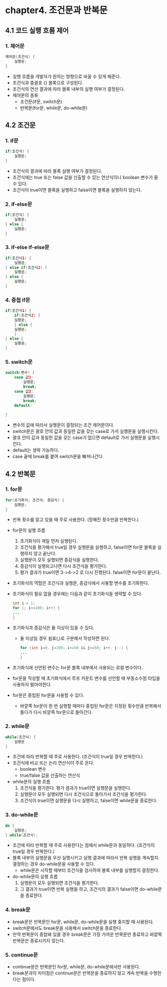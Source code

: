 # chapter4. 조건문과 반복문
## 4.1 코드 실행 흐름 제어
### 1. 제어문
```java
제어문(조건식) {
    실행문;
}
```

  - 실행 흐름을 개발자가 원하는 방향으로 바꿀 수 있게 해준다.
  - 조건식과 중괄호 {} 블록으로 구성된다.
  - 조건식의 연산 결과에 따라 블록 내부의 실행 여부가 결정된다.
- 제어문의 종류
  - 조건문(if문, switch문)
  - 반복문(for문, while문, do-while문)
  
## 4.2 조건문
### 1. if문
```java
if(조건식) {
    실행문;
}
```

- 조건식의 결과에 따라 블록 실행 여부가 결정된다.
- 조건식에는 true 또는 false 값을 산출할 수 있는 연산식이나 boolean 변수가 올 수 있다.
- 조건식이 true이면 블록을 실행하고 false이면 블록을 실행하지 않는다.

### 2. if-else문
```java
if(조건식) {
    실행문;
} else {
    실행문;
}
```

### 3. if-else if-else문
```java
if(조건식1) {
    실행문;
} else if(조건식2) {
    실행문;
} else {
    실행문;
}
```

### 4. 중첩 if문
```java
if(조건식1) {
    if(조건식2) {
    실행문;
    } else {
    실행문;
    }
} else {
    실행문;
}
```

### 5. switch문
```java
switch(변수) {
    case 값1:
        실행문;
        break;
    case 값2:
        실행문;
        break;
    default:
        
}
```

- 변수의 값에 따라서 실행문이 결정되는 조건 제어문이다.
- switch문은 괄호 안의 값과 동일한 값을 갖는 case로 가서 실행문을 실행시킨다.
- 괄호 안의 값과 동일한 값을 갖는 case가 없으면 default로 가서 실행문을 실행시킨다.
- default는 생략 가능하다.
- case 끝에 break를 붙여 switch문을 빠져나간다.

## 4.2 반복문
### 1. for문
```java
for(초기화식; 조건식; 증감식) {
    실행문;
}
```
- 반복 횟수를 알고 있을 때 주로 사용한다.
  (정해진 횟수만큼 반복한다.)
- for문의 실행 흐름
  1. 초기화식이 제일 먼저 실행된다.
  2. 조건식을 평가해서 true일 경우 실행문을 실행하고, false이면 for문 블록을 실행하지 않고 끝난다.
  3. 실행문이 모두 실행되면 증감식을 실행한다.
  4. 증감식이 실행되고나면 다시 조건식을 평가한다.
  5. 평가 결과가 true이면 3->4->2 로 다시 진행된다. false이면 for문이 끝난다.
- 초기화식의 역할은 조건식과 실행문, 증감식에서 사용할 변수를 초기화한다.
- 초기화식이 필요 없을 경우에는 다음과 같이 초기화식을 생략할 수 있다.
  ```java
  int i = 1;
  for (; i<=100; i++) {
  ...
  }
  ```

- 초기화식과 증감식은 둘 이상이 있을 수 있다.
  - 둘 이상일 경우 쉼표(,)로 구분해서 작성하면 된다.
    ```java
    for (int i=0, j=100; i<=50 && j>=50; i++. j--) {
    ...
    }
    ```
    
- 초기화식에 선언된 변수는 for문 블록 내부에서 사용되는 로컬 변수이다.
- for문을 작성할 때 초기화식에서 루프 카운트 변수를 선언할 때 부동소수점 타입을 사용하지 말아야한다.
- for문은 중첩된 for문을 사용할 수 있다.
  - 바깥쪽 for문이 한 번 실행할 때마다 중첩된 for문은 지정된 횟수만큼 반복해서 돌다가 다시 바깥쪽 for문으로 돌아간다.

### 2. while문
```java
while(조건식) {
    실행문
}
```

- 조건에 따라 반복할 때 주로 사용한다.
  (조건식이 true일 경우 반복한다.)
- 조건식에 비교 또는 논리 연산식이 주로 온다.
  - boolean 변수
  - true/false 값을 산출하는 연산식
- while문의 실행 흐름
  1. 조건식을 평가한다. 평가 결과가 true이면 실행문을 실행한다.
  2. 실행문이 모두 실행되면 다시 조건식으로 돌아가서 조건식을 평가한다.
  3. 조건식이 true이면 실행문을 다시 실행하고, false이면 while문을 종료한다.

### 3. do-while문
```java
do {
    실행문;
} while(조건식);
```
- 조건에 따라 반복할 때 주로 사용한다는 점에서 while문과 동일하다.
  (조건식이 true일 경우 반복한다.)
- 블록 내부의 실행문을 우선 실행시키고 실행 결과에 따라서 반복 실행을 계속할지 결정하는 경우 do-while문을 사용할 수 있다.
  - while문은 시작할 때부터 조건식을 검사하여 블록 내부를 실행할지 결정한다.
- do-while문의 실행 흐름
  1. 실행문이 모두 실행되면 조건식을 평가한다.
  2. 그 결과가 true이면 반복 실행을 하고, 조건식의 결과가 false이면 do-while문을 종료한다.

### 4. break문
- break문은 반복문인 for문, while문, do-while문을 실행 중지할 때 사용된다.
- switch문에서도 break문을 사용해서 switch문을 종료한다.
- 만약 반복문이 중첩돼 있을 경우 break문은 가장 가까운 반복문만 종료하고 바깥쪽 반복문은 종료시키지 않는다.

### 5. continue문
- continue문은 반복문인 for문, while문, do-while문에서만 사용된다.
- break문과의 차이점은 continue문은 반복문을 종료하지 않고 계속 반복을 수행한다는 점이다.
